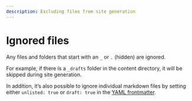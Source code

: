 ```yaml
---
description: Excluding files from site generation
---
```


# Ignored files

Any files and folders that start with an `_` or `.` (hidden) are ignored.

For example, if there is a `_drafts` folder in the content directory, it will be
skipped during site generation.

In addition, it’s also possible to ignore individual markdown files by setting
either `unlisted: true` or `draft: true` in the
[YAML frontmatter](frontmatter.md).
